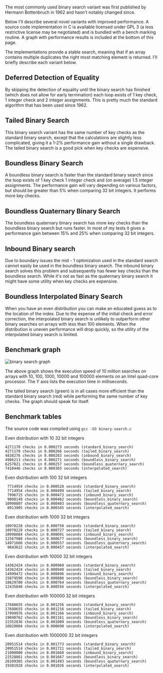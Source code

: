 The most commonly used binary search variant was first published by Hermann Bottenbruch in 1962 and hasn't notably changed since.

Below I'll describe several novel variants with improved performance. A source code implementation in C is available licensed under GPL 3 (a less restrictive license may be negotiated) and is bundled with a bench marking routine. A graph with performance results is included at the bottom of this page.

The implementations provide a stable search, meaning that if an array contains multiple duplicates the right most matching element is returned. I'll briefly describe each variant below.

Deferred Detection of Equality
------------------------------

By skipping the detection of equality until the binary search has finished (which does not allow for early termination) each loop exists of 1 key check, 1 integer check and 2 integer assignments. This is pretty much the standard algorithm that has been used since 1962.

Tailed Binary Search
--------------------

This binary search variant has the same number of key checks as the standard binary search, except that the calculations are slightly less complicated, giving it a 1-2% performance gain without a single drawback. The tailed binary search is a good pick when key checks are expensive.

Boundless Binary Search
-----------------------

A boundless binary search is faster than the standard binary search since the loop exists of 1 key check 1 integer check and (on average) 1.5 integer assignments. The performance gain will vary depending on various factors, but should be greater than 5% when comparing 32 bit integers. It performs more key checks.

Boundless Quaternary Binary Search
----------------------------------

The boundless quaternary binary search has more key checks than the boundless binary search but runs faster. In most of my tests it gives a performance gain between 15% and 25% when comparing 32 bit integers.

Inbound Binary search
---------------------

Due to boundary issues the mid - 1 optimization used in the standard search cannot easily be used in the boundless binary search. The inbound binary search solves this problem and subsequently has fewer key checks than the boundless search. While it's not as fast as the quaternary binary search it might have some utility when key checks are expensive.

Boundless Interpolated Binary Search
------------------------------------

When you have an even distribution you can make an educated guess as to the location of the index. Due to the expense of the initial check and error correction, the interpolated binary search is unlikely to outperform other binary searches on arrays with less than 100 elements. When the distribution is uneven performance will drop quickly, so the utility of the interpolated binary search is limited.

Benchmark graph
---------------

![binary search graph](https://github.com/scandum/binary_search/blob/master/binary_search.png)

The above graph shows the execution speed of 10 million searches on arrays with 10, 100, 1000, 10000 and 100000 elements on an Intel quad-core processor. The Y axis lists the execution time in milliseconds.

The tailed binary search (green) is in all cases more efficient than the standard binary search (red) while performing the same number of key checks. The graph should speak for itself.

Benchmark tables
----------------
The source code was compiled using `gcc -O3 binary-search.c`

Even distribution with 10 32 bit integers
```
4271170 checks in 0.000273 seconds (standard_binary_search)
4271170 checks in 0.000266 seconds (tailed_binary_search)
4838276 checks in 0.000283 seconds (inbound_binary_search)
4986213 checks in 0.000271 seconds (boundless_binary_search)
6257821 checks in 0.000257 seconds (boundless_quaternary_search)
7410446 checks in 0.000303 seconds (interpolated_search)
```
Even distribution with 100 32 bit integers
```
 7714954 checks in 0.000528 seconds (standard_binary_search)
 7714954 checks in 0.000499 seconds (tailed_binary_search)
 7996715 checks in 0.000473 seconds (inbound_binary_search)
 9008149 checks in 0.000462 seconds (boundless_binary_search)
10990807 checks in 0.000403 seconds (boundless_quaternary_search)
 8913905 checks in 0.000345 seconds (interpolated_search)
```
Even distribution with 1000 32 bit integers
```
10978228 checks in 0.000750 seconds (standard_binary_search)
10978228 checks in 0.000727 seconds (tailed_binary_search)
10998884 checks in 0.000691 seconds (inbound_binary_search)
12567988 checks in 0.000677 seconds (boundless_binary_search)
14971660 checks in 0.000557 seconds (boundless_quaternary_search)
 9843622 checks in 0.000457 seconds (interpolated_search)
```
Even distribution with 10000 32 bit integers
```
14362424 checks in 0.000960 seconds (standard_binary_search)
14362424 checks in 0.000940 seconds (tailed_binary_search)
14999472 checks in 0.000896 seconds (inbound_binary_search)
15879598 checks in 0.000886 seconds (boundless_binary_search)
18629780 checks in 0.000764 seconds (boundless_quaternary_search)
12435840 checks in 0.000556 seconds (interpolated_search)
```
Even distribution with 100000 32 bit integers
```
17688655 checks in 0.001256 seconds (standard_binary_search)
17688655 checks in 0.001216 seconds (tailed_binary_search)
17999976 checks in 0.001166 seconds (inbound_binary_search)
19040762 checks in 0.001161 seconds (boundless_binary_search)
22352836 checks in 0.001009 seconds (boundless_quaternary_search)
16020004 checks in 0.000690 seconds (interpolated_search)
```
Even distribution with 1000000 32 bit integers
```
20951514 checks in 0.001773 seconds (standard_binary_search)
20951514 checks in 0.001721 seconds (tailed_binary_search)
21000000 checks in 0.001668 seconds (inbound_binary_search)
22528861 checks in 0.001667 seconds (boundless_binary_search)
26109365 checks in 0.001493 seconds (boundless_quaternary_search)
19301928 checks in 0.001026 seconds (interpolated_search)
```
